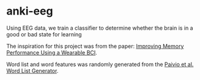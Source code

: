 # anki-eeg
Using EEG data, we train a classifier to determine whether the brain is in a good or bad state for learning

The inspiration for this project was from the paper: [Improving Memory Performance Using a Wearable BCI](http://doi.org/10.3217/978-3-85125-467-9-128). 

Word list and word features was randomly  generated from the [Paivio et al. Word List Generator](http://euclid.psych.yorku.ca/cgi/sascgi).
